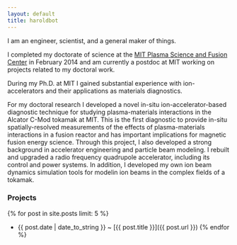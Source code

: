 ```yaml
---
layout: default
title: haroldbot
---
```


<p>I am an engineer, scientist, and a general maker of things.</p>

<p>I completed my doctorate of science at the <a href='http://www.psfc.mit.edu/'>MIT Plasma Science and Fusion Center</a>
in February 2014 and am currently a postdoc at MIT working on projects related to my doctoral work.</p>

<p>During my Ph.D. at MIT I gained substantial experience with ion-accelerators and their
applications as materials diagnostics.</p>

<p>For my doctoral research I developed a novel in-situ ion-accelerator-based diagnostic technique for
studying plasma-materials interactions in the Alcator C-Mod tokamak at MIT. This is the first
diagnostic to provide in-situ spatially-resolved measurements of the effects of plasma-materials
interactions in a fusion reactor and has important implications for magnetic fusion energy science.
Through this project, I also developed a strong background in accelerator engineering and particle
beam modeling. I rebuilt and upgraded a radio frequency quadrupole accelerator, including its control
and power systems. In addition, I developed my own ion beam dynamics simulation tools for modelin
ion beams in the complex fields of a tokamak.</p>

### Projects
{% for post in site.posts limit: 5 %}
- {{ post.date | date_to_string }} <span class="separator">~</span> [{{ post.title }}]({{ post.url }})
{% endfor %}